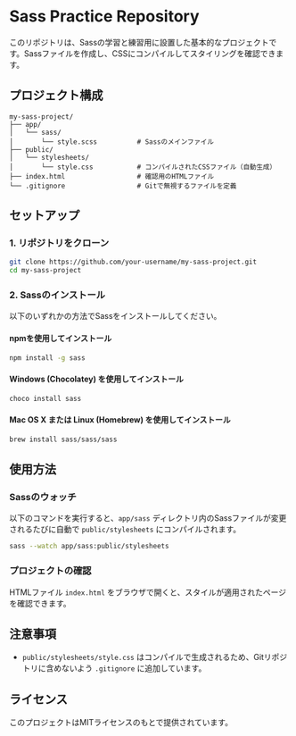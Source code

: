 
# Sass Practice Repository

このリポジトリは、Sassの学習と練習用に設置した基本的なプロジェクトです。Sassファイルを作成し、CSSにコンパイルしてスタイリングを確認できます。

## プロジェクト構成

```
my-sass-project/
├── app/
│   └── sass/
│       └── style.scss          # Sassのメインファイル
├── public/
│   └── stylesheets/
│       └── style.css           # コンパイルされたCSSファイル（自動生成）
├── index.html                  # 確認用のHTMLファイル
└── .gitignore                  # Gitで無視するファイルを定義
```

## セットアップ

### 1. リポジトリをクローン

```bash
git clone https://github.com/your-username/my-sass-project.git
cd my-sass-project
```

### 2. Sassのインストール

以下のいずれかの方法でSassをインストールしてください。

#### npmを使用してインストール
```bash
npm install -g sass
```

#### Windows (Chocolatey) を使用してインストール
```bash
choco install sass
```

#### Mac OS X または Linux (Homebrew) を使用してインストール
```bash
brew install sass/sass/sass
```

## 使用方法

### Sassのウォッチ

以下のコマンドを実行すると、`app/sass` ディレクトリ内のSassファイルが変更されるたびに自動で `public/stylesheets` にコンパイルされます。

```bash
sass --watch app/sass:public/stylesheets
```

### プロジェクトの確認

HTMLファイル `index.html` をブラウザで開くと、スタイルが適用されたページを確認できます。

## 注意事項

- `public/stylesheets/style.css` はコンパイルで生成されるため、Gitリポジトリに含めないよう `.gitignore` に追加しています。

## ライセンス

このプロジェクトはMITライセンスのもとで提供されています。
